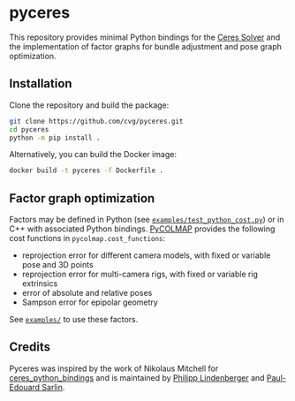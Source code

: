 # pyceres

This repository provides minimal Python bindings for the [Ceres Solver](http://ceres-solver.org/) and the implementation of factor graphs for bundle adjustment and pose graph optimization.

## Installation

Clone the repository and build the package:

```sh
git clone https://github.com/cvg/pyceres.git
cd pyceres
python -m pip install .
```

Alternatively, you can build the Docker image:

```sh
docker build -t pyceres -f Dockerfile .
```

## Factor graph optimization

Factors may be defined in Python (see [`examples/test_python_cost.py`](./examples/test_python_cost.py)) or in C++ with associated Python bindings.
[PyCOLMAP](https://github.com/colmap/colmap/tree/main/pycolmap) provides the following cost functions in `pycolmap.cost_functions`:
- reprojection error for different camera models, with fixed or variable pose and 3D points
- reprojection error for multi-camera rigs, with fixed or variable rig extrinsics
- error of absolute and relative poses
- Sampson error for epipolar geometry

See [`examples/`](./examples/) to use these factors.

## Credits
Pyceres was inspired by the work of Nikolaus Mitchell for [ceres_python_bindings](https://github.com/Edwinem/ceres_python_bindings) and is maintained by [Philipp Lindenberger](https://github.com/Phil26AT) and [Paul-Edouard Sarlin](https://psarlin.com/).
